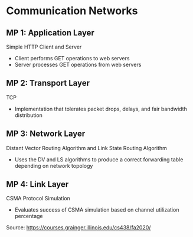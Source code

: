 # Communication Networks

## MP 1: Application Layer
Simple HTTP Client and Server
- Client performs GET operations to web servers
- Server processes GET operations from web servers 


## MP 2: Transport Layer
TCP
- Implementation that tolerates packet drops, delays, and fair bandwidth distribution



## MP 3: Network Layer
Distant Vector Routing Algorithm and Link State Routing Algorithm
- Uses the DV and LS algorithms to produce a correct forwarding table depending on network topology 



## MP 4: Link Layer
CSMA Protocol Simulation
- Evaluates success of CSMA simulation based on channel utilization percentage 

Source: https://courses.grainger.illinois.edu/cs438/fa2020/
